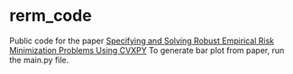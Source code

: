 # rerm_code
Public code for the paper [Specifying and Solving Robust Empirical Risk Minimization Problems Using CVXPY](http://arxiv.org/abs/2306.05649)
To generate bar plot from paper, run the main.py file.